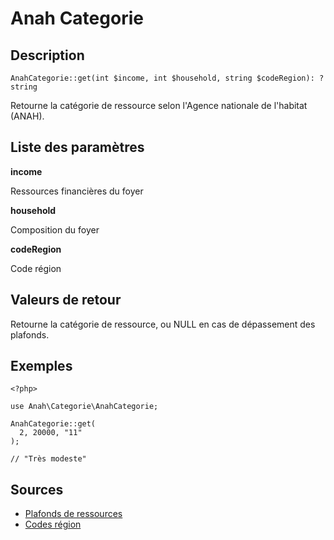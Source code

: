 # Anah Categorie

## Description

```
AnahCategorie::get(int $income, int $household, string $codeRegion): ?string
```

Retourne la catégorie de ressource selon l'Agence nationale de l'habitat (ANAH).

## Liste des paramètres

**income**

Ressources financières du foyer

**household**

Composition du foyer

**codeRegion**

Code région

## Valeurs de retour

Retourne la catégorie de ressource, ou NULL en cas de dépassement des plafonds.

## Exemples

```
<?php>

use Anah\Categorie\AnahCategorie;

AnahCategorie::get(
  2, 20000, "11"
);

// "Très modeste"

```

## Sources

- [Plafonds de ressources](https://www.anah.fr/proprietaires/proprietaires-occupants/les-conditions-de-ressources/)
- [Codes région](https://www.insee.fr/fr/information/2114819)
